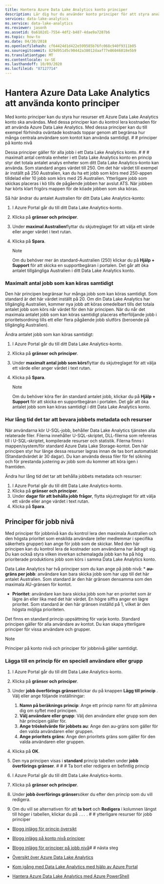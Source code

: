 ```yaml
---
title: Hantera Azure Data Lake Analytics konto principer
description: Lär dig hur du använder konto principer för att styra användningen av ett Data Lake Analytics konto, till exempel maximalt antal och maximalt antal jobb.
services: data-lake-analytics
ms.service: data-lake-analytics
ms.reviewer: jasonh
ms.assetid: 0a6102d1-7554-4df2-b487-4dae9a7287b6
ms.topic: how-to
ms.date: 04/30/2018
ms.openlocfilehash: cf64424d1d422e599585b76fc068c940f9311b05
ms.sourcegitcommit: 829d951d5c90442a38012daaf77e86046018e5b9
ms.translationtype: MT
ms.contentlocale: sv-SE
ms.lasthandoff: 10/09/2020
ms.locfileid: "87127714"
---
```

# <a name="manage-azure-data-lake-analytics-using-account-policies"></a>Hantera Azure Data Lake Analytics att använda konto principer

Med konto principer kan du styra hur resurser ett Azure Data Lake Analytics konto ska användas. Med dessa principer kan du kontrol lera kostnaden för att använda Azure Data Lake Analytics. Med dessa principer kan du till exempel förhindra oväntade kostnads toppar genom att begränsa hur många centrala användare som kontot kan använda samtidigt. # # principer på konto nivå

Dessa principer gäller för alla jobb i ett Data Lake Analytics konto. # # # maximalt antal centrala enheter i ett Data Lake Analytics konto en princip styr det totala antalet analys enheter som ditt Data Lake Analytics-konto kan använda. Som standard anges värdet till 250. Om det här värdet till exempel är inställt på 250 Australien, kan du ha ett jobb som körs med 250-appen tilldelad eller 10 jobb som körs med 25 Australien. Ytterligare jobb som skickas placeras i kö tills de pågående jobben har avslut ATS. När jobben har körts klart frigörs mappen för de köade jobben som ska köras.

Så här ändrar du antalet Australien för ditt Data Lake Analytics-konto:

1. I Azure Portal går du till ditt Data Lake Analytics-konto.
2. Klicka på **gränser och principer**.
3. Under **maximal Australien**flyttar du skjutreglaget för att välja ett värde eller anger värdet i text rutan. 
4. Klicka på **Spara**.

   > [!NOTE]
   > Om du behöver mer än standard-Australien (250) klickar du på **Hjälp + Support** för att skicka en supportbegäran i portalen. Det går att öka antalet tillgängliga Australien i ditt Data Lake Analytics konto.

### <a name="maximum-number-of-jobs-that-can-run-simultaneously"></a>Maximalt antal jobb som kan köras samtidigt
Den här principen begränsar hur många jobb som kan köras samtidigt. Som standard är det här värdet inställt på 20. Om din Data Lake Analytics har tillgänglig Australien, kommer nya jobb att köras omedelbart tills det totala antalet jobb som körs når värdet för den här principen. När du når det maximala antalet jobb som kan köras samtidigt placeras efterföljande jobb i prioritetsordning tills ett eller flera pågående jobb slutförs (beroende på tillgänglig Australien).

Ändra antalet jobb som kan köras samtidigt:

1. I Azure Portal går du till ditt Data Lake Analytics-konto.
2. Klicka på **gränser och principer**.
3. Under **maximalt antal jobb som körs**flyttar du skjutreglaget för att välja ett värde eller anger värdet i text rutan. 
4. Klicka på **Spara**.

   > [!NOTE]
   > Om du behöver köra fler än standard antalet jobb, klickar du på **Hjälp + Support** för att skicka en supportbegäran i portalen. Det går att öka antalet jobb som kan köras samtidigt i ditt Data Lake Analytics konto.

### <a name="how-long-to-keep-job-metadata-and-resources"></a>Hur lång tid det tar att bevara jobbets metadata och resurser 
När användarna kör U-SQL-jobb, behåller Data Lake Analytics tjänsten alla relaterade filer. Filerna innehåller U-SQL-skriptet, DLL-filerna som refereras till i U-SQL-skriptet, kompilerade resurser och statistik. Filerna finns i mappen/system/för standard Azure Data Lake Storage-kontot. Den här principen styr hur länge dessa resurser lagras innan de tas bort automatiskt (Standardvärdet är 30 dagar). Du kan använda dessa filer för fel sökning och för prestanda justering av jobb som du kommer att köra igen i framtiden.

Ändra hur lång tid det tar att behålla jobbets metadata och resurser:

1. I Azure Portal går du till ditt Data Lake Analytics-konto.
2. Klicka på **gränser och principer**.
3. Under **dagar för att behålla jobb frågor**, flytta skjutreglaget för att välja ett värde eller ange värdet i text rutan.  
4. Klicka på **Spara**.

## <a name="job-level-policies"></a>Principer för jobb nivå

Med principer för jobbnivå kan du kontrol lera den maximala Australien och den högsta prioritet som enskilda användare (eller medlemmar i specifika säkerhets grupper) kan ange för jobb som de skickar. Med den här principen kan du kontrol lera de kostnader som användarna har ådragit sig. Du kan också styra vilken inverkan schemalagda jobb kan ha på hög prioriterade produktions jobb som körs i samma Data Lake Analytics konto.

Data Lake Analytics har två principer som du kan ange på jobb nivå: * **au-gräns per jobb**: användare kan bara skicka jobb som har upp till det här antalet Australien. Som standard är den här gränsen densamma som den maximala AU-gränsen för kontot.
* **Prioritet**: användare kan bara skicka jobb som har en prioritet som är lägre än eller lika med det här värdet. En högre siffra anger en lägre prioritet. Som standard är den här gränsen inställd på 1, vilket är den högsta möjliga prioriteten.

Det finns en standard princip uppsättning för varje konto. Standard principen gäller för alla användare av kontot. Du kan skapa ytterligare principer för vissa användare och grupper. 

> [!NOTE]
> Principer på konto nivå och principer för jobbnivå gäller samtidigt.

### <a name="add-a-policy-for-a-specific-user-or-group"></a>Lägga till en princip för en speciell användare eller grupp

1. I Azure Portal går du till ditt Data Lake Analytics-konto.
2. Klicka på **gränser och principer**.
3. Under **jobb överförings gränser**klickar du på knappen **Lägg till princip** . Välj eller ange följande inställningar:
    1. **Namn på beräknings princip**: Ange ett princip namn för att påminna dig om syftet med principen.
    2. **Välj användare eller grupp**: Välj den användare eller grupp som den här principen gäller för.
    3. **Ange tröskelvärde för jobbets au**: Ange den au-gräns som gäller för den valda användaren eller gruppen.
    4. **Ange prioritets gräns**: Ange den prioritets gräns som gäller för den valda användaren eller gruppen.

4. Klicka på **OK**.

5. Den nya principen visas i **standard** princip tabellen under **jobb överförings gränser**. # # # Ta bort eller redigera en befintlig princip

1. I Azure Portal går du till ditt Data Lake Analytics-konto.
2. Klicka på **gränser och principer**.
3. Under **jobb överförings gränser**söker du efter den princip som du vill redigera.
4.  Om du vill se alternativen för att **ta bort** och **Redigera** i kolumnen längst till höger i tabellen, klickar du på `...` . # # ytterligare resurser för jobb principer
* [Blogg inlägg för princip översikt](https://blogs.msdn.microsoft.com/azuredatalake/2017/06/08/managing-your-azure-data-lake-analytics-compute-resources-overview/)
* [Blogg inlägg på konto nivå principer](https://blogs.msdn.microsoft.com/azuredatalake/2017/06/08/managing-your-azure-data-lake-analytics-compute-resources-account-level-policy/)
* [Blogg inlägg för principer på jobb nivå](https://blogs.msdn.microsoft.com/azuredatalake/2017/06/08/managing-your-azure-data-lake-analytics-compute-resources-job-level-policy/)# # nästa steg

* [Översikt över Azure Data Lake Analytics](data-lake-analytics-overview.md)
* [Kom igång med Data Lake Analytics med hjälp av Azure Portal](data-lake-analytics-get-started-portal.md)
* [Hantera Azure Data Lake Analytics med Azure PowerShell](data-lake-analytics-manage-use-powershell.md)